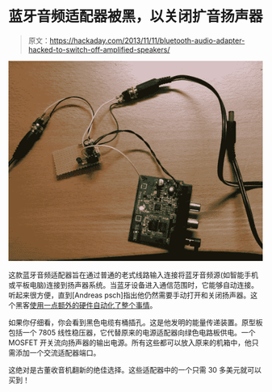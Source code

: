 # 蓝牙音频适配器被黑，以关闭扩音扬声器

> 原文：<https://hackaday.com/2013/11/11/bluetooth-audio-adapter-hacked-to-switch-off-amplified-speakers/>

![bluetooth-audio-amp-auto-switch](img/3ba49b6fd2f6c23fead024cdd0bbae5f.png)

这款蓝牙音频适配器旨在通过普通的老式线路输入连接将蓝牙音频源(如智能手机或平板电脑)连接到扬声器系统。当蓝牙设备进入通信范围时，它能够自动连接。听起来很方便，直到[Andreas psch]指出他仍然需要手动打开和关闭扬声器。这个黑客[使用一点额外的硬件自动化了整个事情](http://mechaos.de/wordpress/?p=344)。

如果你仔细看，你会看到黑色电缆有桶插孔。这是他发明的能量传递装置。原型板包括一个 7805 线性稳压器，它代替原来的电源适配器向绿色电路板供电。一个 MOSFET 开关流向扬声器的输出电源。所有这些都可以放入原来的机箱中，他只需添加一个交流适配器端口。

这绝对是古董收音机翻新的绝佳选择。这些适配器中的一个只需 30 多美元就可以买到！